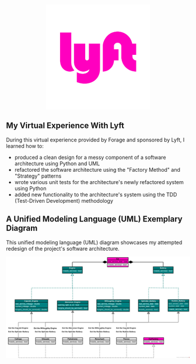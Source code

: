 <html lang="en">
  <body>
    <div align="center">
      <a href="https://help.lyft.com/hc/e/all/articles/115012926707-Use-of-the-Lyft-Logo-and-Brand">
        <picture>  
          <source media="(prefers-color-scheme: dark)" srcset="images/lyft_logo.png">
          <img alt="Lyft Logo" src="images/lyft_logo.png" width="286" height="286" style="max-width: max-content"/>
        </picture>
      </a>
    </div>
  </body>
</html>

## My Virtual Experience With Lyft

During this virtual experience provided by Forage and sponsored by Lyft, I learned how to:

- produced a clean design for a messy component of a software architecture using Python and UML
- refactored the software architecture using the "Factory Method" and "Strategy" patterns
- wrote various unit tests for the architecture's newly refactored system using Python
- added new functionality to the architecture's system using the TDD (Test-Driven Development)
  methodology

## A Unified Modeling Language (UML) Exemplary Diagram

This unified modeling language (UML) diagram showcases my attempted redesign of the project's
software architecture.

![UML Diagram](images/uml_diagram_example.jpeg)
